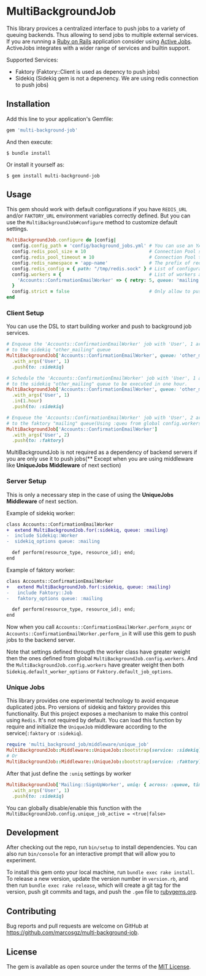 # MultiBackgroundJob

This library provices a centralized interface to push jobs to a variety of queuing backends. Thus allowing to send jobs to multiple external services. If you are running a [Ruby on Rails](https://github.com/rails/rails) application consider using [Active Jobs](https://github.com/rails/rails/tree/master/activejob). ActiveJobs integrates with a wider range of services and builtin support.

Supported Services:
* Faktory (Faktory::Client is used as depency to push jobs)
* Sidekiq (Sidekiq gem is not a depenency. We are using redis connection to push jobs)

## Installation

Add this line to your application's Gemfile:

```ruby
gem 'multi-background-job'
```

And then execute:

    $ bundle install

Or install it yourself as:

    $ gem install multi-background-job

## Usage


This gem should work with default configurations if you have `REDIS_URL` and/or `FAKTORY_URL` environment variables correctly defined. But you can use the `MultiBackgroundJob#configure` method to customize default settings.

```ruby
MultiBackgroundJob.configure do |config|
  config.config_path = 'config/background_jobs.yml' # You can use an YAML file. (Default to nil)
  config.redis_pool_size = 10                       # Connection Pool size for redis. (Default to 5)
  config.redis_pool_timeout = 10                    # Connection Pool timeouf for redis. (Default to 5)
  config.redis_namespace = 'app-name'               # The prefix of redis storage keys. (Default to multi-bg)
  config.redis_config = { path: "/tmp/redis.sock" } # List of configurations to be passed along to the Redis.new. (Default to {})
  config.workers = {                                # List of workers and its configurations. (Default to {})
    'Accounts::ConfirmationEmailWorker' => { retry: 5, queue: 'mailing' },
  }
  config.strict = false                             # Only allow to push jobs to known workers. See `config.workers`. (Default to true)
end
```

### Client Setup

You can use the DSL to start building worker and push to background job services.

```ruby
# Enqueue the 'Accounts::ConfirmationEmailWorker' job with 'User', 1 arguments
# to the sidekiq "other_mailing" queue
MultiBackgroundJob['Accounts::ConfirmationEmailWorker', queue: 'other_mailing' ]
  .with_args('User', 1)
  .push(to: :sidekiq)

# Schedule the 'Accounts::ConfirmationEmailWorker' job with 'User', 1 arguments
# to the sidekiq "other_mailing" queue to be executed in one hour.
MultiBackgroundJob['Accounts::ConfirmationEmailWorker', queue: 'other_mailing' ]
  .with_args('User', 1)
  .in(1.hour)
  .push(to: :sidekiq)

# Enqueue the 'Accounts::ConfirmationEmailWorker' job with 'User', 2 arguments
# to the faktory "mailing" queue(Using :queu from global config.workers definition)
MultiBackgroundJob['Accounts::ConfirmationEmailWorker']
  .with_args('User', 2)
  .push(to: :faktory)
```

MultiBackgroundJob is not required as a dependency of backend servers if you are only use it to push jobs(** Except when you are using middleware like **UniqueJobs Middleware** of next section)

### Server Setup

This is only a necessary step in the case of using the **UniqueJobs Middleware** of next section.

Example of sidekiq worker:

```diff
class Accounts::ConfirmationEmailWorker
+  extend MultiBackgroundJob.for(:sidekiq, queue: :mailing)
-  include Sidekiq::Worker
-  sidekiq_options queue: :mailing

  def perform(resource_type, resource_id); end;
end
```

Example of faktory worker:

```diff
class Accounts::ConfirmationEmailWorker
+   extend MultiBackgroundJob.for(:sidekiq, queue: :mailing)
-   include Faktory::Job
-   faktory_options queue: :mailing

  def perform(resource_type, resource_id); end;
end
```

Now when you call `Accounts::ConfirmationEmailWorker.perform_async` or `Accounts::ConfirmationEmailWorker.perform_in` it will use this gem to push jobs to the backend server.

Note that settings defined througth the worker class have greater weight then the ones defined from global `MultiBackgroundJob.config.workers`. And the `MultiBackgroundJob.config.workers` have greater weight then both `Sidekiq.default_worker_options` or `Faktory.default_job_options`.

### Unique Jobs

This library provides one experimental technology to avoid enqueue duplicated jobs. Pro versions of sidekiq and faktory provides this functionality. But this project exposes a mechanism to make this control using `Redis`. It's not required by default. You can load this function by require and initialize the `UniqueJob` middleware according to the service(`:faktory` or `:sidekiq`).

```ruby
require 'multi_background_job/middleware/unique_job'
MultiBackgroundJob::Middleware::UniqueJob::bootstrap(service: :sidekiq)
# Or
MultiBackgroundJob::Middleware::UniqueJob::bootstrap(service: :faktory)
```

After that just define the `:uniq` settings by worker

```ruby
MultiBackgroundJob['Mailing::SignUpWorker', uniq: { across: :queue, timeout: 120 }]
  .with_args('User', 1)
  .push(to: :sidekiq)
```

You can globally disable/enable this function with the `MultiBackgroundJob.config.unique_job_active = <true|false>`

## Development

After checking out the repo, run `bin/setup` to install dependencies. You can also run `bin/console` for an interactive prompt that will allow you to experiment.

To install this gem onto your local machine, run `bundle exec rake install`. To release a new version, update the version number in `version.rb`, and then run `bundle exec rake release`, which will create a git tag for the version, push git commits and tags, and push the `.gem` file to [rubygems.org](https://rubygems.org).

## Contributing

Bug reports and pull requests are welcome on GitHub at https://github.com/marcosgz/multi-background-job.


## License

The gem is available as open source under the terms of the [MIT License](https://opensource.org/licenses/MIT).
